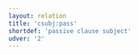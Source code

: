 ```yaml
---
layout: relation
title: 'csubj:pass'
shortdef: 'passive clause subject'
udver: '2'
---
```


<!-- Interlanguage links updated So kvě 14 19:02:54 CEST 2022 -->
